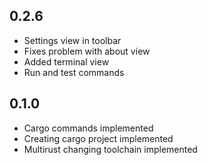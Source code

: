 ## 0.2.6
* Settings view in toolbar
* Fixes problem with about view
* Added terminal view
* Run and test commands

## 0.1.0

* Cargo commands implemented
* Creating cargo project implemented
* Multirust changing toolchain implemented
